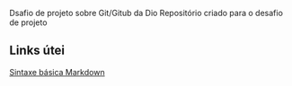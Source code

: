 Dsafio de projeto sobre Git/Gitub da Dio
Repositório criado para o desafio de projeto

## Links útei 
[Sintaxe básica Markdown](https://www.markdownguide.org/basic-syntax/)
